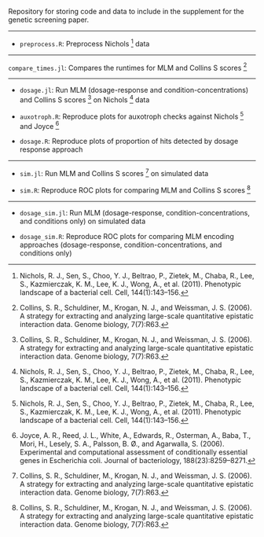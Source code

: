Repository for storing code and data to include in the supplement for the 
genetic screening paper.

---

- `preprocess.R`: Preprocess Nichols [^fn3] data

---

`compare_times.jl`: Compares the runtimes for MLM and Collins S scores [^fn1]

---

- `dosage.jl`: Run MLM (dosage-response and condition-concentrations) and 
Collins S scores [^fn1] on Nichols [^fn3] data

- `auxotroph.R`: Reproduce plots for auxotroph checks against Nichols [^fn3] 
and Joyce [^fn2]

- `dosage.R`: Reproduce plots of proportion of hits detected by dosage 
response approach

---

- `sim.jl`: Run MLM and Collins S scores [^fn1] on simulated data

- `sim.R`: Reproduce ROC plots for comparing MLM and Collins S scores [^fn1]

---

- `dosage_sim.jl`: Run MLM 
(dosage-response, condition-concentrations, and conditions only) on 
simulated data

- `dosage_sim.R`: Reproduce ROC plots for comparing MLM encoding approaches
(dosage-response, condition-concentrations, and conditions only)


[^fn1]: Collins, S. R., Schuldiner, M., Krogan, N. J., and Weissman, J. S. 
    (2006). A strategy for extracting and analyzing large-scale quantitative 
    epistatic interaction data. Genome biology, 7(7):R63. 

[^fn2]: Joyce, A. R., Reed, J. L., White, A., Edwards, R., Osterman, A., 
    Baba, T., Mori, H., Lesely, S. A., Palsson, B. Ø., and Agarwalla, S. 
    (2006). Experimental and computational assessment of conditionally 
    essential genes in Escherichia coli. Journal of bacteriology, 
    188(23):8259–8271. 

[^fn3]: Nichols, R. J., Sen, S., Choo, Y. J., Beltrao, P., Zietek, M., 
    Chaba, R., Lee, S., Kazmierczak, K. M., Lee, K. J., Wong, A., et al. 
    (2011). Phenotypic landscape of a bacterial cell. Cell, 144(1):143–156. 
